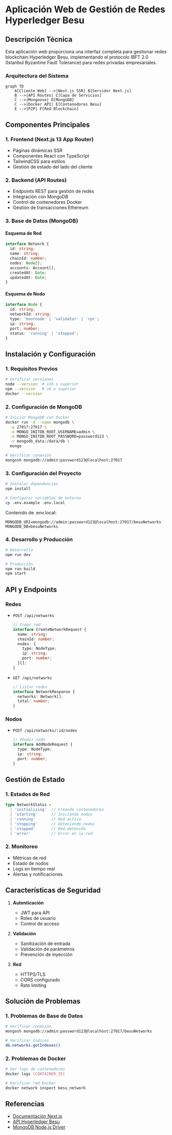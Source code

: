 
# Aplicación Web de Gestión de Redes Hyperledger Besu

## Descripción Técnica

Esta aplicación web proporciona una interfaz completa para gestionar redes blockchain Hyperledger Besu, implementando el protocolo IBFT 2.0 (Istanbul Byzantine Fault Tolerance) para redes privadas empresariales.

### Arquitectura del Sistema

```mermaid
graph TD
    A[Cliente Web] -->|Next.js SSR| B[Servidor Next.js]
    B -->|API Routes| C[Capa de Servicios]
    C -->|Mongoose| D[MongoDB]
    C -->|Docker API| E[Contenedores Besu]
    E -->|P2P| F[Red Blockchain]
```

## Componentes Principales

### 1. Frontend (Next.js 13 App Router)
- Páginas dinámicas SSR
- Componentes React con TypeScript
- TailwindCSS para estilos
- Gestión de estado del lado del cliente

### 2. Backend (API Routes)
- Endpoints REST para gestión de redes
- Integración con MongoDB
- Control de contenedores Docker
- Gestión de transacciones Ethereum

### 3. Base de Datos (MongoDB)

#### Esquema de Red
```typescript
interface Network {
  id: string;
  name: string;
  chainId: number;
  nodes: Node[];
  accounts: Account[];
  createdAt: Date;
  updatedAt: Date;
}
```

#### Esquema de Nodo
```typescript
interface Node {
  id: string;
  networkId: string;
  type: 'bootnode' | 'validator' | 'rpc';
  ip: string;
  port: number;
  status: 'running' | 'stopped';
}
```

## Instalación y Configuración

### 1. Requisitos Previos
```bash
# Verificar versiones
node --version  # v18 o superior
npm --version   # v8 o superior
docker --version
```

### 2. Configuración de MongoDB
```bash
# Iniciar MongoDB con Docker
docker run -d --name mongodb \
  -p 27017:27017 \
  -e MONGO_INITDB_ROOT_USERNAME=admin \
  -e MONGO_INITDB_ROOT_PASSWORD=password123 \
  -v mongodb_data:/data/db \
  mongo

# Verificar conexión
mongosh mongodb://admin:password123@localhost:27017
```

### 3. Configuración del Proyecto
```bash
# Instalar dependencias
npm install

# Configurar variables de entorno
cp .env.example .env.local
```

Contenido de .env.local:
```env
MONGODB_URI=mongodb://admin:password123@localhost:27017/besuNetworks
MONGODB_DB=besuNetworks
```

### 4. Desarrollo y Producción
```bash
# Desarrollo
npm run dev

# Producción
npm run build
npm start
```

## API y Endpoints

### Redes
- `POST /api/networks`
  ```typescript
  // Crear red
  interface CreateNetworkRequest {
    name: string;
    chainId: number;
    nodes: {
      type: NodeType;
      ip: string;
      port: number;
    }[];
  }
  ```

- `GET /api/networks`
  ```typescript
  // Listar redes
  interface NetworkResponse {
    networks: Network[];
    total: number;
  }
  ```

### Nodos
- `POST /api/networks/:id/nodes`
  ```typescript
  // Añadir nodo
  interface AddNodeRequest {
    type: NodeType;
    ip: string;
    port: number;
  }
  ```

## Gestión de Estado

### 1. Estados de Red
```typescript
type NetworkStatus = 
  | 'initializing'  // Creando contenedores
  | 'starting'      // Iniciando nodos
  | 'running'       // Red activa
  | 'stopping'      // Deteniendo nodos
  | 'stopped'       // Red detenida
  | 'error'         // Error en la red
```

### 2. Monitoreo
- Métricas de red
- Estado de nodos
- Logs en tiempo real
- Alertas y notificaciones

## Características de Seguridad

1. **Autenticación**
   - JWT para API
   - Roles de usuario
   - Control de acceso

2. **Validación**
   - Sanitización de entrada
   - Validación de parámetros
   - Prevención de inyección

3. **Red**
   - HTTPS/TLS
   - CORS configurado
   - Rate limiting

## Solución de Problemas

### 1. Problemas de Base de Datos
```bash
# Verificar conexión
mongosh mongodb://admin:password123@localhost:27017/besuNetworks

# Verificar índices
db.networks.getIndexes()
```

### 2. Problemas de Docker
```bash
# Ver logs de contenedores
docker logs [CONTAINER_ID]

# Verificar red Docker
docker network inspect besu_network
```

## Referencias

- [Documentación Next.js](https://nextjs.org/docs)
- [API Hyperledger Besu](https://besu.hyperledger.org/en/stable/Reference/API-Methods/)
- [MongoDB Node.js Driver](https://mongodb.github.io/node-mongodb-native/)
